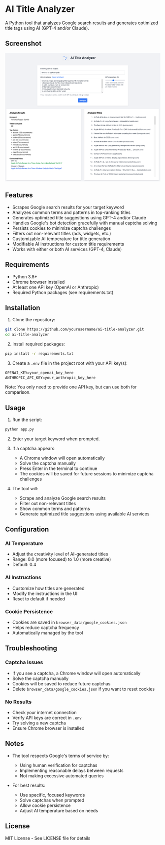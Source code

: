 # AI Title Analyzer

A Python tool that analyzes Google search results and generates optimized title tags using AI (GPT-4 and/or Claude).

## Screenshot
![AI Title Analyzer Screenshot](images/screenshot.png)

## Features

- Scrapes Google search results for your target keyword
- Analyzes common terms and patterns in top-ranking titles
- Generates optimized title suggestions using GPT-4 and/or Claude
- Handles Google's bot detection gracefully with manual captcha solving
- Persists cookies to minimize captcha challenges
- Filters out non-relevant titles (ads, widgets, etc.)
- Customizable AI temperature for title generation
- Modifiable AI instructions for custom title requirements
- Works with either or both AI services (GPT-4, Claude)

## Requirements

- Python 3.8+
- Chrome browser installed
- At least one API key (OpenAI or Anthropic)
- Required Python packages (see requirements.txt)

## Installation

1. Clone the repository:
```bash
git clone https://github.com/yourusername/ai-title-analyzer.git
cd ai-title-analyzer
```

2. Install required packages:
```bash
pip install -r requirements.txt
```

3. Create a `.env` file in the project root with your API key(s):
```
OPENAI_KEY=your_openai_key_here
ANTHROPIC_API_KEY=your_anthropic_key_here
```

Note: You only need to provide one API key, but can use both for comparison.

## Usage

1. Run the script:
```bash
python app.py
```

2. Enter your target keyword when prompted.

3. If a captcha appears:
   - A Chrome window will open automatically
   - Solve the captcha manually
   - Press Enter in the terminal to continue
   - The cookies will be saved for future sessions to minimize captcha challenges

4. The tool will:
   - Scrape and analyze Google search results
   - Filter out non-relevant titles
   - Show common terms and patterns
   - Generate optimized title suggestions using available AI services

## Configuration

### AI Temperature
- Adjust the creativity level of AI-generated titles
- Range: 0.0 (more focused) to 1.0 (more creative)
- Default: 0.4

### AI Instructions
- Customize how titles are generated
- Modify the instructions in the UI
- Reset to default if needed

### Cookie Persistence
- Cookies are saved in `browser_data/google_cookies.json`
- Helps reduce captcha frequency
- Automatically managed by the tool

## Troubleshooting

### Captcha Issues
- If you see a captcha, a Chrome window will open automatically
- Solve the captcha manually
- Cookies will be saved to reduce future captchas
- Delete `browser_data/google_cookies.json` if you want to reset cookies

### No Results
- Check your internet connection
- Verify API keys are correct in `.env`
- Try solving a new captcha
- Ensure Chrome browser is installed

## Notes

- The tool respects Google's terms of service by:
  - Using human verification for captchas
  - Implementing reasonable delays between requests
  - Not making excessive automated queries

- For best results:
  - Use specific, focused keywords
  - Solve captchas when prompted
  - Allow cookie persistence
  - Adjust AI temperature based on needs

## License

MIT License - See LICENSE file for details 